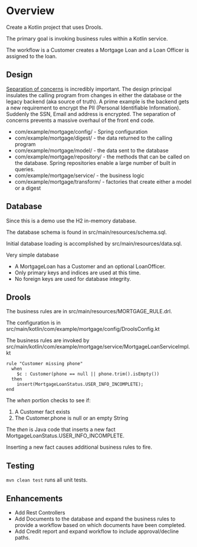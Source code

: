 # Overview
Create a Kotlin project that uses Drools.

The primary goal is invoking business rules within a Kotlin service.

The workflow is a Customer creates a Mortgage Loan and a Loan Officer is assigned to the loan.

## Design
[Separation of concerns](https://java-design-patterns.com/principles/#separation-of-concerns) is incredibly important.
The design principal insulates the calling program from changes in either the database or the legacy backend (aka source of truth).
A prime example is the backend gets a new requirement to encrypt the PII (Personal Identifiable Information).  
Suddenly the SSN, Email and address is encrypted.
The separation of concerns prevents a massive overhaul of the front end code.
- com/example/mortgage/config/ - Spring configuration
- com/example/mortgage/digest/ - the data returned to the calling program
- com/example/mortgage/model/ - the data sent to the database
- com/example/mortgage/repository/ - the methods that can be called on the database.  Spring repositories enable a large number of built in queries.
- com/example/mortgage/service/ - the business logic
- com/example/mortgage/transform/ - factories that create either a model or a digest

## Database
Since this is a demo use the H2 in-memory database.

The database schema is found in src/main/resources/schema.sql.

Initial database loading is accomplished by src/main/resources/data.sql.

Very simple database 
* A MortgageLoan has a Customer and an optional LoanOfficer.
* Only primary keys and indices are used at this time.
* No foreign keys are used for database integrity.

## Drools 
The business rules are in src/main/resources/MORTGAGE_RULE.drl.

The configuration is in src/main/kotlin/com/example/mortgage/config/DroolsConfig.kt

The business rules are invoked by src/main/kotlin/com/example/mortgage/service/MortgageLoanServiceImpl.kt

```
rule "Customer missing phone"
  when
    $c : Customer(phone == null || phone.trim().isEmpty())
  then
    insert(MortgageLoanStatus.USER_INFO_INCOMPLETE);
end
```
The *when* portion checks to see if:
1. A Customer fact exists
1. The Customer.phone is null or an empty String

The *then* is Java code that inserts a new fact MortgageLoanStatus.USER_INFO_INCOMPLETE.

Inserting a new fact causes additional business rules to fire.

## Testing
`mvn clean test` runs all unit tests.

## Enhancements
* Add Rest Controllers
* Add Documents to the database and expand the business rules to provide a workflow based on which documents have been completed.
* Add Credit report and expand workflow to include approval/decline paths.
